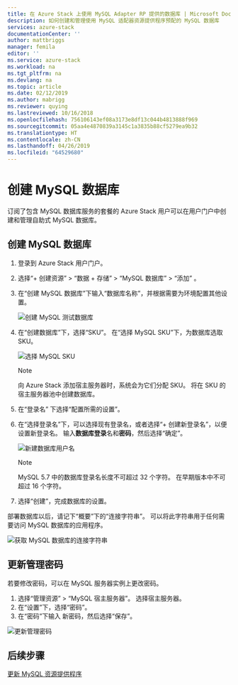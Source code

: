 ```yaml
---
title: 在 Azure Stack 上使用 MySQL Adapter RP 提供的数据库 | Microsoft Docs
description: 如何创建和管理使用 MySQL 适配器资源提供程序预配的 MySQL 数据库
services: azure-stack
documentationCenter: ''
author: mattbriggs
manager: femila
editor: ''
ms.service: azure-stack
ms.workload: na
ms.tgt_pltfrm: na
ms.devlang: na
ms.topic: article
ms.date: 02/12/2019
ms.author: mabrigg
ms.reviewer: quying
ms.lastreviewed: 10/16/2018
ms.openlocfilehash: 756106143ef08a3173e8df13c044b4813888f969
ms.sourcegitcommit: 05aa4e4870839a3145c1a3835b88cf5279ea9b32
ms.translationtype: HT
ms.contentlocale: zh-CN
ms.lasthandoff: 04/26/2019
ms.locfileid: "64529680"
---
```

# <a name="create-mysql-databases"></a>创建 MySQL 数据库
订阅了包含 MySQL 数据库服务的套餐的 Azure Stack 用户可以在用户门户中创建和管理自助式 MySQL 数据库。

## <a name="create-a-mysql-database"></a>创建 MySQL 数据库

1. 登录到 Azure Stack 用户门户。
2. 选择“+ 创建资源”   > “数据 + 存储”   > “MySQL 数据库”   > “添加”  。
3. 在“创建 MySQL 数据库”下输入“数据库名称”，并根据需要为环境配置其他设置。 

    ![创建 MySQL 测试数据库](./media/azure-stack-mysql-rp-deploy/mysql-create-db.png)

4. 在“创建数据库”下，选择“SKU”。   在“选择 MySQL SKU”下，为数据库选取 SKU。 

    ![选择 MySQL SKU](./media/azure-stack-mysql-rp-deploy/mysql-select-sku.png)

    >[!Note]
    >向 Azure Stack 添加宿主服务器时，系统会为它们分配 SKU。 将在 SKU 的宿主服务器池中创建数据库。

5. 在“登录名”  下选择“配置所需的设置”。
6. 在“选择登录名”下，可以选择现有登录名，或者选择“+ 创建新登录名”，以便设置新登录名。    输入**数据库登录**名和**密码**，然后选择“确定”。 

    ![新建数据库用户名](./media/azure-stack-mysql-rp-deploy/create-new-login.png)

    >[!NOTE]
    >MySQL 5.7 中的数据库登录名长度不可超过 32 个字符。 在早期版本中不可超过 16 个字符。

7. 选择“创建”，完成数据库的设置。 

部署数据库以后，请记下“概要”下的“连接字符串”。   可以将此字符串用于任何需要访问 MySQL 数据库的应用程序。

![获取 MySQL 数据库的连接字符串](./media/azure-stack-mysql-rp-deploy/mysql-db-created.png)

## <a name="update-the-administrative-password"></a>更新管理密码

若要修改密码，可以在 MySQL 服务器实例上更改密码。

1. 选择“管理资源” > “MySQL 宿主服务器”。   选择宿主服务器。
2. 在“设置”下，选择“密码”。  
3. 在“密码”下输入  新密码，然后选择“保存”。 

![更新管理密码](./media/azure-stack-mysql-rp-deploy/mysql-update-password.png)

## <a name="next-steps"></a>后续步骤

[更新 MySQL 资源提供程序](azure-stack-mysql-resource-provider-update.md)
